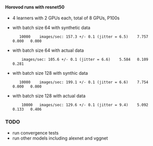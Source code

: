 #### Horovod runs with resnet50

- 4 learners with 2 GPUs each, total of 8 GPUs, P100s
- with batch size 64 with synthetic data
    ```total images/sec: 1258.10
       10000	images/sec: 157.3 +/- 0.1 (jitter = 6.5)	7.757	0.000	0.000
    ```
    
- with batch size 64 with actual data
    ```total images/sec: 844.14
        images/sec: 105.6 +/- 0.1 (jitter = 6.6)	5.584	0.109	0.281
    ```
    

- with batch size 128 with synthic data
    ```total images/sec: 1592.41
       10000	images/sec: 199.1 +/- 0.1 (jitter = 6.6)	7.754	0.000	0.000
    ```
- with batch size 128 with actual data
    ```total images/sec: 1036.02
        10000	images/sec: 129.6 +/- 0.1 (jitter = 9.4)	5.092	0.133	0.406
    ```

### TODO
- run convergence tests
- run other models including alexnet and vggnet